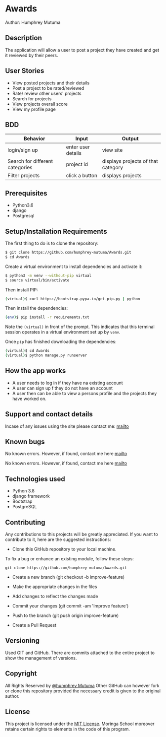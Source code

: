 
# Awards

Author: Humphrey Mutuma

## Description

The application will allow a user to post a project they have created and get it reviewed by their peers.

## User Stories

* View posted projects and their details
* Post a project to be rated/reviewed
* Rate/ review other users' projects
* Search for projects 
* View projects overall score
* View my profile page


## BDD

| Behavior                          | Input                                   | Output                             |
| --------------------------------- | --------------------------------------- | ---------------------------------- |
| login/sign up                | enter user details                                    | view site             |
| Search for different categories   | project id                             | displays projects of that category   |
| Filter projects   | click a button                          | displays projects |

##  Prerequisites
* Python3.6
* django
* Postgresql

## Setup/Installation Requirements

The first thing to do is to clone the repository:

```sh
$ git clone https://github.com/humphrey-mutuma/Awards.git
$ cd Awards
```

Create a virtual environment to install dependencies and activate it:

```sh
$ python3 -m venv --without-pip virtual
$ source virtual/bin/activate
```
Then install  PIP:
```sh
(virtual)$ curl https://bootstrap.pypa.io/get-pip.py | python
```

Then install the dependencies:

```sh
(env)$ pip install -r requirements.txt
```
Note the `(virtual)` in front of the prompt. This indicates that this terminal
session operates in a virtual environment set up by `venv`.

Once `pip` has finished downloading the dependencies:
```sh
(virtual)$ cd Awards
(virtual)$ python manage.py runserver
```

## How the app works
* A user needs to log in if they have na existing account
* A user can sign up f they do not have an account
* A user then can be able to view a persons profile and the projects they have worked on.


## Support and contact details
Incase of any issues using the site please contact me: [mailto](mailto:humphreymutuma01@gmail.com)

## Known bugs

No known errors. However, if found, contact me here [mailto](mailto:humphreymutuma01@gmail.com)


No known errors. However, if found, contact me here [mailto](mailto:humphreymutuma01@gmail.com)


## Technologies used 

* Python 3.8
* django framework
* Bootstrap
* PostgreSQL

    
## Contributing

Any contributions to this projects will be greatly appreciated. If you want to contribute to it, here are the suggested instructions:
* Clone this GitHub repository to your local machine.


To fix a bug or enhance an existing module, follow these steps:

```buildoutcfg
git clone https://github.com/humphrey-mutuma/Awards.git
```

- Create a new branch (git checkout -b improve-feature)

- Make the appropriate changes in the files

- Add changes to reflect the changes made

- Commit your changes (git commit -am 'Improve feature')

- Push to the branch (git push origin improve-feature)

- Create a Pull Request


## Versioning

Used GIT and GitHub. There are commits attached to the entire project to show the management of versions.

## Copyright

All Rights Reserved by [@humphrey Mutuma](https://github.com/humphrey-mutuma)
Other GitHub can however fork or clone this repository provided the necessary credit is given to the original author.

## License 

This project is licensed under the [MIT License](License). Moringa School moreover retains certain rights to elements in the code of this program.

